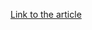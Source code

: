 [Link to the article](https://www.akamai.com/blog/security-research/magecart-new-technique-404-pages-skimmer)
